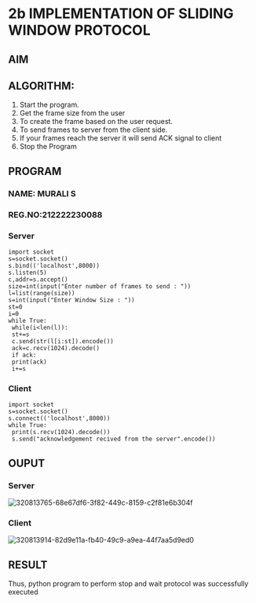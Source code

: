 # 2b IMPLEMENTATION OF SLIDING WINDOW PROTOCOL
## AIM
## ALGORITHM:
1. Start the program.
2. Get the frame size from the user
3. To create the frame based on the user request.
4. To send frames to server from the client side.
5. If your frames reach the server it will send ACK signal to client
6. Stop the Program
## PROGRAM
### NAME: MURALI S
### REG.NO:212222230088
### Server
```
import socket
s=socket.socket()
s.bind(('localhost',8000))
s.listen(5)
c,addr=s.accept()
size=int(input("Enter number of frames to send : "))
l=list(range(size))
s=int(input("Enter Window Size : "))
st=0
i=0
while True:
 while(i<len(l)):
 st+=s
 c.send(str(l[i:st]).encode())
 ack=c.recv(1024).decode()
 if ack:
 print(ack)
 i+=s
```
### Client
```
import socket
s=socket.socket()
s.connect(('localhost',8000))
while True: 
 print(s.recv(1024).decode())
 s.send("acknowledgement recived from the server".encode())
```
## OUPUT
### Server
![320813765-68e67df6-3f82-449c-8159-c2f81e6b304f](https://github.com/22002525karthikeyan/2b_SLIDING_WINDOW_PROTOCOL/assets/118708040/7bcba08d-715d-417c-b8ab-fe584727e089)
### Client
![320813914-82d9e11a-fb40-49c9-a9ea-44f7aa5d9ed0](https://github.com/22002525karthikeyan/2b_SLIDING_WINDOW_PROTOCOL/assets/118708040/d81a1f40-2d87-49c6-b196-e4cdf9c4a792)


## RESULT
Thus, python program to perform stop and wait protocol was successfully executed
